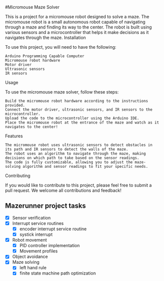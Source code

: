 #Micromouse Maze Solver

This is a project for a micromouse robot designed to solve a maze. The micromouse robot is a small autonomous robot capable of navigating through a maze and finding its way to the center. The robot is built using various sensors and a microcontroller that helps it make decisions as it navigates through the maze.
Installation

To use this project, you will need to have the following:

    Arduino Programming Capable Computer
    Micromouse robot hardware
    Motor driver
    Ultrasonic sensors
    IR sensors

Usage

To use the micromouse maze solver, follow these steps:

    Build the micromouse robot hardware according to the instructions provided.
    Connect the motor driver, ultrasonic sensors, and IR sensors to the microcontroller.
    Upload the code to the microcontroller using the Arduino IDE.
    Place the micromouse robot at the entrance of the maze and watch as it navigates to the center!

Features

    The micromouse robot uses ultrasonic sensors to detect obstacles in its path and IR sensors to detect the walls of the maze.
    The robot uses an algorithm to navigate through the maze, making decisions on which path to take based on the sensor readings.
    The code is fully customizable, allowing you to adjust the maze-solving algorithm and sensor readings to fit your specific needs.

Contributing

If you would like to contribute to this project, please feel free to submit a pull request. We welcome all contributions and feedback!

## Mazerunner project tasks


- [x] Sensor verification
- [x] Interrupt service routines
	- [x] encoder interrupt service routine
	- [x] systick interrupt
- [x] Robot movement
	- [x] PID controller implementation
	- [x] Movement profiles
- [x] Object avoidance
- [x] Maze solving
	- [x] left hand rule
	- [x] finite state machine path optimization
